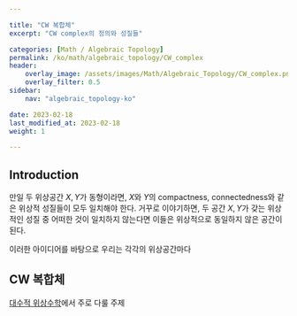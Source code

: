 ```yaml
---

title: "CW 복합체"
excerpt: "CW complex의 정의와 성질들"

categories: [Math / Algebraic Topology]
permalink: /ko/math/algebraic_topology/CW_complex
header:
    overlay_image: /assets/images/Math/Algebraic_Topology/CW_complex.png
    overlay_filter: 0.5
sidebar: 
    nav: "algebraic_topology-ko"

date: 2023-02-18
last_modified_at: 2023-02-18
weight: 1

---
```


## Introduction

만일 두 위상공간 $X,Y$가 동형이라면, $X$와 $Y$의 compactness, connectedness와 같은 위상적 성질들이 모두 일치해야 한다. 거꾸로 이야기하면, 두 공간 $X,Y$가 갖는 위상적인 성질 중 어떠한 것이 일치하지 않는다면 이들은 위상적으로 동일하지 않은 공간이 된다.

이러한 아이디어를 바탕으로 우리는 각각의 위상공간마다 

## CW 복합체

[대수적 위상수학](/ko/math/algebraic_topology)에서 주로 다룰 주제
 